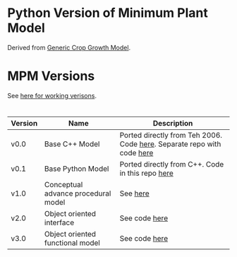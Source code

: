 # Python Version of Minimum Plant Model
Derived from [Generic Crop Growth Model](https://github.com/RTGS-Lab/Generic_Crop_Growth/tree/main).

# MPM Versions
See [here for working verisons](https://docs.google.com/spreadsheets/d/1SK-l4JeugyJpgluEuVgbR2luuB4z7Lki/edit#gid=920949739).

#
|Version|Name|Description|
|-------|----|-----------|
|v0.0|Base C++ Model| Ported directly from Teh 2006. Code [here](v0-0-procedural-mpm-c). Separate repo with code [here](https://github.com/RTGS-Lab/Generic_Crop_Growth/tree/main)|
|v0.1|Base Python Model|Ported directly from C++. Code in this repo [here](v0-1-procedural-mpm)|
|v1.0|Conceptual advance procedural model|See [here](v1-0-procedural)|
|v2.0|Object oriented interface|See code [here](v2-0-OOP-Interface-Class)|
|v3.0|Object oriented functional model|See code [here](v3-0-OOP-operational)|
